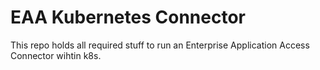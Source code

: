 # EAA Kubernetes Connector

This repo holds all required stuff to run an Enterprise Application Access Connector wihtin k8s.

